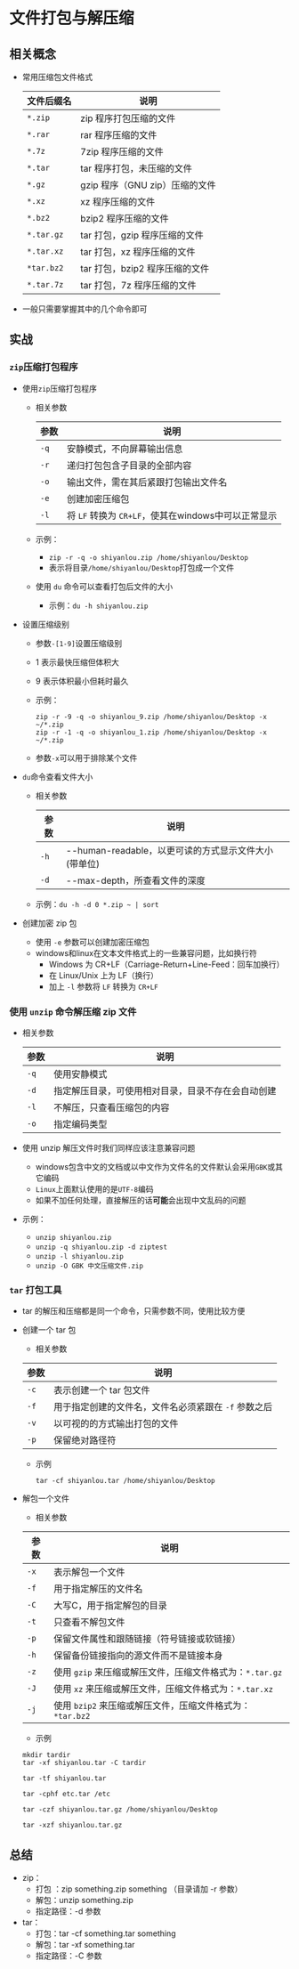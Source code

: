 # 文件打包与解压缩

## 相关概念

- 常用压缩包文件格式

  | 文件后缀名 | 说明                           |
  | ---------- | ------------------------------ |
  | `*.zip`    | zip 程序打包压缩的文件         |
  | `*.rar`    | rar 程序压缩的文件             |
  | `*.7z`     | 7zip 程序压缩的文件            |
  | `*.tar`    | tar 程序打包，未压缩的文件     |
  | `*.gz`     | gzip 程序（GNU zip）压缩的文件 |
  | `*.xz`     | xz 程序压缩的文件              |
  | `*.bz2`    | bzip2 程序压缩的文件           |
  | `*.tar.gz` | tar 打包，gzip 程序压缩的文件  |
  | `*.tar.xz` | tar 打包，xz 程序压缩的文件    |
  | `*tar.bz2` | tar 打包，bzip2 程序压缩的文件 |
  | `*.tar.7z` | tar 打包，7z 程序压缩的文件    |

- 一般只需要掌握其中的几个命令即可

## 实战

### `zip`压缩打包程序

- 使用`zip`压缩打包程序

  - 相关参数

    | 参数 | 说明                                                |
    | ---- | --------------------------------------------------- |
    | `-q` | 安静模式，不向屏幕输出信息                          |
    | `-r` | 递归打包包含子目录的全部内容                        |
    | `-o` | 输出文件，需在其后紧跟打包输出文件名                |
    | `-e` | 创建加密压缩包                                      |
    | `-l` | 将 `LF` 转换为 `CR+LF`，使其在windows中可以正常显示 |

  - 示例：
    - `zip -r -q -o shiyanlou.zip /home/shiyanlou/Desktop`
    - 表示将目录`/home/shiyanlou/Desktop`打包成一个文件
  - 使用 `du` 命令可以查看打包后文件的大小
    - 示例：`du -h shiyanlou.zip`

- 设置压缩级别

  - 参数`-[1-9]`设置压缩级别

  - 1 表示最快压缩但体积大

  - 9 表示体积最小但耗时最久

  - 示例：

    ```
    zip -r -9 -q -o shiyanlou_9.zip /home/shiyanlou/Desktop -x ~/*.zip
    zip -r -1 -q -o shiyanlou_1.zip /home/shiyanlou/Desktop -x ~/*.zip
    ```

  - 参数`-x`可以用于排除某个文件

- `du`命令查看文件大小

  - 相关参数

    | 参数 | 说明                                                 |
    | ---- | ---------------------------------------------------- |
    | `-h` | --human-readable，以更可读的方式显示文件大小(带单位) |
    | `-d` | --max-depth，所查看文件的深度                        |

  - 示例：`du -h -d 0 *.zip ~ | sort`

- 创建加密 zip 包

  - 使用 `-e` 参数可以创建加密压缩包
  - windows和linux在文本文件格式上的一些兼容问题，比如换行符
    -  Windows 为 CR+LF（Carriage-Return+Line-Feed：回车加换行）
    - 在 Linux/Unix 上为 LF（换行）
    - 加上 `-l` 参数将 `LF` 转换为 `CR+LF` 

### 使用 `unzip` 命令解压缩 zip 文件

- 相关参数

  | 参数 | 说明                                               |
  | ---- | -------------------------------------------------- |
  | `-q` | 使用安静模式                                       |
  | `-d` | 指定解压目录，可使用相对目录，目录不存在会自动创建 |
  | `-l` | 不解压，只查看压缩包的内容                         |
  | `-o` | 指定编码类型                                       |

- 使用 unzip 解压文件时我们同样应该注意兼容问题

  - windows包含中文的文档或以中文作为文件名的文件默认会采用`GBK`或其它编码
  - `Linux`上面默认使用的是`UTF-8`编码
  - 如果不加任何处理，直接解压的话**可能**会出现中文乱码的问题

- 示例：

  - `unzip shiyanlou.zip`
  - `unzip -q shiyanlou.zip -d ziptest`
  - `unzip -l shiyanlou.zip`
  - `unzip -O GBK 中文压缩文件.zip`

### `tar` 打包工具

- tar 的解压和压缩都是同一个命令，只需参数不同，使用比较方便

- 创建一个 tar 包

  - 相关参数

  | 参数 | 说明                                                 |
  | ---- | ---------------------------------------------------- |
  | `-c` | 表示创建一个 tar 包文件                              |
  | `-f` | 用于指定创建的文件名，文件名必须紧跟在 `-f` 参数之后 |
  | `-v` | 以可视的的方式输出打包的文件                         |
  | `-p` | 保留绝对路径符                                       |

  - 示例

    ```
    tar -cf shiyanlou.tar /home/shiyanlou/Desktop
    ```

- 解包一个文件

  - 相关参数

  | 参数 | 说明                                                      |
  | ---- | --------------------------------------------------------- |
  | `-x` | 表示解包一个文件                                          |
  | `-f` | 用于指定解压的文件名                                      |
  | `-C` | 大写C，用于指定解包的目录                                 |
  | `-t` | 只查看不解包文件                                          |
  | `-p` | 保留文件属性和跟随链接（符号链接或软链接）                |
  | `-h` | 保留备份链接指向的源文件而不是链接本身                    |
  | `-z` | 使用 `gzip` 来压缩或解压文件，压缩文件格式为：`*.tar.gz`  |
  | `-J` | 使用 `xz` 来压缩或解压文件，压缩文件格式为：`*.tar.xz`    |
  | `-j` | 使用 `bzip2` 来压缩或解压文件，压缩文件格式为：`*tar.bz2` |
  - 示例

  ```
  mkdir tardir
  tar -xf shiyanlou.tar -C tardir
  
  tar -tf shiyanlou.tar
  
  tar -cphf etc.tar /etc
  
  tar -czf shiyanlou.tar.gz /home/shiyanlou/Desktop
  
  tar -xzf shiyanlou.tar.gz
  ```

## 总结

- zip：
  - 打包 ：zip something.zip something （目录请加 -r 参数）
  - 解包：unzip something.zip
  - 指定路径：-d 参数
- tar：
  - 打包：tar -cf something.tar something
  - 解包：tar -xf something.tar
  - 指定路径：-C 参数

